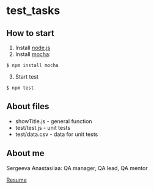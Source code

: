 # test_tasks
## How to start
1. Install [node.js](https://nodejs.org)
2. Install [mocha](https://mochajs.org/#installation): 
```
$ npm install mocha 
```
3. Start test
```
$ npm test
```

## About files
* showTitle.js - general function 
* test/test.js - unit tests
* test/data.csv - data for unit tests 


## About me
Sergeeva Anastasiiaa: QA manager, QA lead, QA mentor

[Resume](https://sergeevaa.github.io/resume/#)
